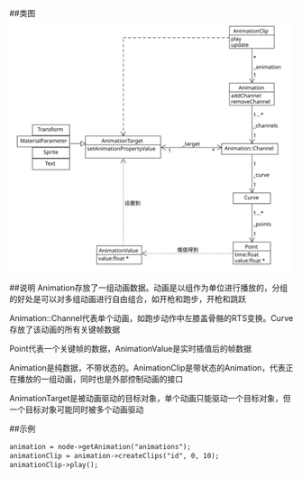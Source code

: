 ##类图
![](动画系统.svg)

##说明
Animation存放了一组动画数据。动画是以组作为单位进行播放的，分组的好处是可以对多组动画进行自由组合，如开枪和跑步，开枪和跳跃

Animation::Channel代表单个动画，如跑步动作中左膝盖骨骼的RTS变换。Curve存放了该动画的所有关键帧数据

Point代表一个关键帧的数据，AnimationValue是实时插值后的帧数据

Animation是纯数据，不带状态的。AnimationClip是带状态的Animation，代表正在播放的一组动画，同时也是外部控制动画的接口

AnimationTarget是被动画驱动的目标对象，单个动画只能驱动一个目标对象，但一个目标对象可能同时被多个动画驱动

##示例

```
animation = node->getAnimation("animations");
animationClip = animation->createClips("id", 0, 10);
animationClip->play();
```